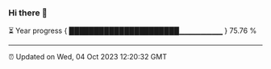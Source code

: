 ### Hi there 👋

⏳ Year progress { ██████████████████████▁▁▁▁▁▁▁▁ } 75.76 %

---

⏰ Updated on Wed, 04 Oct 2023 12:20:32 GMT
